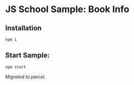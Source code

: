 # JS School Sample: Book Info

## Installation

```js
npm i
```

## Start Sample:

```js
npm start
```

*Migrated to parcel*.